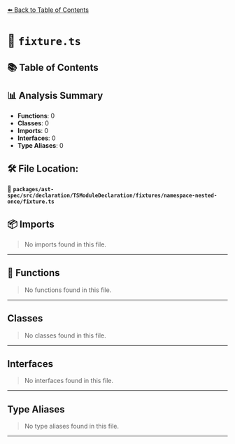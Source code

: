 [⬅️ Back to Table of Contents](../../../../../../../index.md)

# 📄 `fixture.ts`

## 📚 Table of Contents


## 📊 Analysis Summary

- **Functions**: 0
- **Classes**: 0
- **Imports**: 0
- **Interfaces**: 0
- **Type Aliases**: 0

## 🛠️ File Location:
📂 **`packages/ast-spec/src/declaration/TSModuleDeclaration/fixtures/namespace-nested-once/fixture.ts`**

## 📦 Imports

> No imports found in this file.


---

## 🔧 Functions

> No functions found in this file.


---

## Classes

> No classes found in this file.


---

## Interfaces

> No interfaces found in this file.


---

## Type Aliases

> No type aliases found in this file.


---